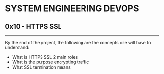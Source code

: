 # SYSTEM ENGINEERING DEVOPS

## 0x10 - HTTPS SSL

---

By the end of the project, the following are the concepts one will have to understand:
- What is HTTPS SSL 2 main roles
- What is the purpose encrypting traffic
- What SSL termination means
